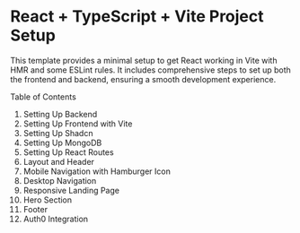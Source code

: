 # React + TypeScript + Vite Project Setup

This template provides a minimal setup to get React working in Vite with HMR and some ESLint rules. It includes comprehensive steps to set up both the frontend and backend, ensuring a smooth development experience.

Table of Contents

1. Setting Up Backend
2. Setting Up Frontend with Vite
3. Setting Up Shadcn
4. Setting Up MongoDB
5. Setting Up React Routes
6. Layout and Header
7. Mobile Navigation with Hamburger Icon
8. Desktop Navigation
9. Responsive Landing Page
10. Hero Section
11. Footer
12. Auth0 Integration
